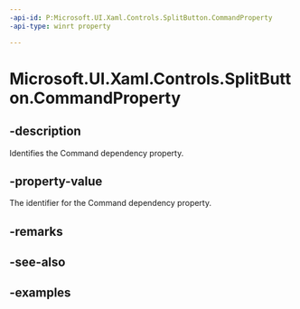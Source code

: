 ```yaml
---
-api-id: P:Microsoft.UI.Xaml.Controls.SplitButton.CommandProperty
-api-type: winrt property

---
```

<!-- Property syntax.
public DependencyProperty CommandProperty { get; }
-->

# Microsoft.UI.Xaml.Controls.SplitButton.CommandProperty


## -description

Identifies the Command dependency property.


## -property-value

The identifier for the Command dependency property.


## -remarks


## -see-also


## -examples


